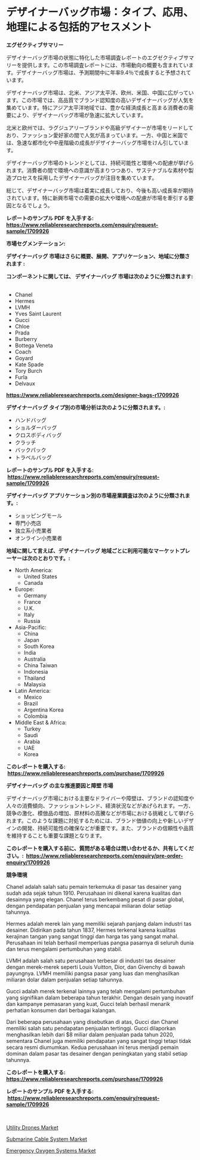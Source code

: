 <p><h1>デザイナーバッグ市場：タイプ、応用、地理による包括的アセスメント</h1></p><p><strong>エグゼクティブサマリー</strong></p>
<p><p>デザイナーバッグ市場の状態に特化した市場調査レポートのエグゼクティブサマリーを提供します。この市場調査レポートには、市場動向の概要も含まれています。デザイナーバッグ市場は、予測期間中に年率9.4％で成長すると予想されています。</p><p>デザイナーバッグ市場は、北米、アジア太平洋、欧州、米国、中国に広がっています。この市場では、高品質でブランド認知度の高いデザイナーバッグが人気を集めています。特にアジア太平洋地域では、豊かな経済成長と高まる消費者の需要により、デザイナーバッグ市場が急速に拡大しています。</p><p>北米と欧州では、ラグジュアリーブランドや高級デザイナーが市場をリードしており、ファッション愛好家の間で人気が高まっています。一方、中国と米国では、急速な都市化や中産階級の成長がデザイナーバッグ市場をけん引しています。</p><p>デザイナーバッグ市場のトレンドとしては、持続可能性と環境への配慮が挙げられます。消費者の間で環境への意識が高まりつつあり、サステナブルな素材や製造プロセスを採用したデザイナーバッグが注目を集めています。</p><p>総じて、デザイナーバッグ市場は着実に成長しており、今後も高い成長率が期待されています。特に新興市場での需要の拡大や環境への配慮が市場を牽引する要因となるでしょう。</p></p>
<p><strong>レポートのサンプル PDF を入手する: <a href="https://www.reliableresearchreports.com/enquiry/request-sample/1709926">https://www.reliableresearchreports.com/enquiry/request-sample/1709926</a></strong></p>
<p><strong>市場セグメンテーション:</strong></p>
<p><strong> デザイナーバッグ 市場はさらに概要、展開、アプリケーション、地域に分類されます :</strong></p>
<p><strong>コンポーネントに関しては、 デザイナーバッグ 市場は次のように分類されます: &nbsp;</strong></p>
<p><ul><li>Chanel</li><li>Hermes</li><li>LVMH</li><li>Yves Saint Laurent</li><li>Gucci</li><li>Chloe</li><li>Prada</li><li>Burberry</li><li>Bottega Veneta</li><li>Coach</li><li>Goyard</li><li>Kate Spade</li><li>Tory Burch</li><li>Furla</li><li>Delvaux</li></ul></p>
<p><strong><a href="https://www.reliableresearchreports.com/designer-bags-r1709926">https://www.reliableresearchreports.com/designer-bags-r1709926</a></strong></p>
<p><strong> デザイナーバッグ タイプ別の市場分析は次のように分類されます。:</strong></p>
<p><ul><li>ハンドバッグ</li><li>ショルダーバッグ</li><li>クロスボディバッグ</li><li>クラッチ</li><li>バックパック</li><li>トラベルバッグ</li></ul></p>
<p><strong>レポートのサンプル PDF を入手する: &nbsp;<a href="https://www.reliableresearchreports.com/enquiry/request-sample/1709926">https://www.reliableresearchreports.com/enquiry/request-sample/1709926</a></strong></p>
<p><strong> デザイナーバッグ アプリケーション別の市場産業調査は次のように分類されます。:</strong></p>
<p><ul><li>ショッピングモール</li><li>専門小売店</li><li>独立系小売業者</li><li>オンライン小売業者</li></ul></p>
<p><strong>地域に関して言えば、デザイナーバッグ 地域ごとに利用可能なマーケットプレーヤーは次のとおりです。:</strong></p>
<p><ul>
    <li>
        North America:
        <ul>
            <li>United States</li>
            <li>Canada</li>
        </ul>
    </li>
    <li>
        Europe:
        <ul>
            <li>Germany</li>
            <li>France</li>
            <li>U.K.</li>
            <li>Italy</li>
            <li>Russia</li>
        </ul>
    </li>
    <li>
        Asia-Pacific:
        <ul>
            <li>China</li>
            <li>Japan</li>
            <li>South Korea</li>
            <li>India</li>
            <li>Australia</li>
            <li>China Taiwan</li>
            <li>Indonesia</li>
            <li>Thailand</li>
            <li>Malaysia</li>
        </ul>
    </li>
    <li>
        Latin America:
        <ul>
            <li>Mexico</li>
            <li>Brazil</li>
            <li>Argentina Korea</li>
            <li>Colombia</li>
        </ul>
    </li>
    <li>
        Middle East & Africa:
        <ul>
            <li>Turkey</li>
            <li>Saudi</li>
            <li>Arabia</li>
            <li>UAE</li>
            <li>Korea</li>
        </ul>
    </li>
    </ul></p>
<p><strong>このレポートを購入する: &nbsp;<a href="https://www.reliableresearchreports.com/purchase/1709926">https://www.reliableresearchreports.com/purchase/1709926</a></strong></p>
<p><strong>デザイナーバッグ の主な推進要因と障壁 市場</strong></p>
<p><p>デザイナーバッグ市場における主要なドライバーや障壁は、ブランドの認知度や人々の消費傾向、ファッショントレンド、経済状況などがあげられます。一方、競争の激化、模倣品の増加、原材料の高騰などが市場における挑戦として挙げられます。このような課題に対処するためには、ブランド価値の向上や新しいデザインの開発、持続可能性の確保などが重要です。また、ブランドの信頼性や品質を維持することも重要な課題となります。</p></p>
<p><strong>このレポートを購入する前に、質問がある場合は問い合わせるか、共有してください。:&nbsp; <a href="https://www.reliableresearchreports.com/enquiry/pre-order-enquiry/1709926">https://www.reliableresearchreports.com/enquiry/pre-order-enquiry/1709926</a></strong></p>
<p><strong>競争環境</strong></p>
<p><p>Chanel adalah salah satu pemain terkemuka di pasar tas desainer yang sudah ada sejak tahun 1910. Perusahaan ini dikenal karena kualitas dan desainnya yang elegan. Chanel terus berkembang pesat di pasar global, dengan pendapatan penjualan yang mencapai miliaran dolar setiap tahunnya.</p><p>Hermes adalah merek lain yang memiliki sejarah panjang dalam industri tas desainer. Didirikan pada tahun 1837, Hermes terkenal karena kualitas kerajinan tangan yang sangat tinggi dan harga tas yang sangat mahal. Perusahaan ini telah berhasil memperluas pangsa pasarnya di seluruh dunia dan terus mengalami pertumbuhan yang stabil.</p><p>LVMH adalah salah satu perusahaan terbesar di industri tas desainer dengan merek-merek seperti Louis Vuitton, Dior, dan Givenchy di bawah payungnya. LVMH memiliki pangsa pasar yang luas dan menghasilkan miliaran dolar dalam penjualan setiap tahunnya.</p><p>Gucci adalah merek terkenal lainnya yang telah mengalami pertumbuhan yang signifikan dalam beberapa tahun terakhir. Dengan desain yang inovatif dan kampanye pemasaran yang kuat, Gucci telah berhasil menarik perhatian konsumen dari berbagai kalangan.</p><p>Dari beberapa perusahaan yang disebutkan di atas, Gucci dan Chanel memiliki salah satu pendapatan penjualan tertinggi. Gucci dilaporkan menghasilkan lebih dari $8 miliar dalam penjualan pada tahun 2020, sementara Chanel juga memiliki pendapatan yang sangat tinggi tetapi tidak secara resmi diumumkan. Kedua perusahaan ini terus menjadi pemain dominan dalam pasar tas desainer dengan peningkatan yang stabil setiap tahunnya.</p></p>
<p><strong>このレポートを購入する: &nbsp; <a href="https://www.reliableresearchreports.com/purchase/1709926">https://www.reliableresearchreports.com/purchase/1709926</a></strong></p>
<p><strong>レポートのサンプル PDF を入手する: &nbsp;<a href="https://www.reliableresearchreports.com/enquiry/request-sample/1709926">https://www.reliableresearchreports.com/enquiry/request-sample/1709926</a></strong><strong></strong></p>
<p>&nbsp;</p>
<p><p><a href="https://github.com/eeaveuhhh/Market-Research-Report-List-2/blob/main/utility-drones-market.md">Utility Drones Market</a></p><p><a href="https://github.com/khayangel/Market-Research-Report-List-3/blob/main/submarine-cable-system-market.md">Submarine Cable System Market</a></p><p><a href="https://github.com/YashRP12/Market-Research-Report-List-4/blob/main/emergency-oxygen-systems-market.md">Emergency Oxygen Systems Market</a></p></p>
